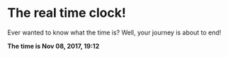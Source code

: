 # The real time clock!

Ever wanted to know what the time is? Well, your journey is about to end!

**The time is Nov 08, 2017, 19:12**